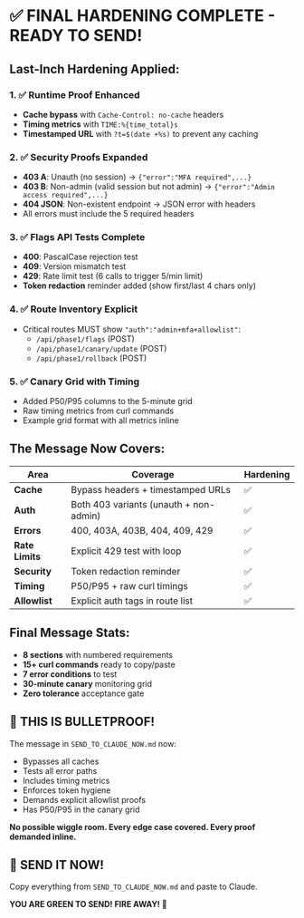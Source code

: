 # ✅ FINAL HARDENING COMPLETE - READY TO SEND!

## Last-Inch Hardening Applied:

### 1. ✅ Runtime Proof Enhanced
- **Cache bypass** with `Cache-Control: no-cache` headers
- **Timing metrics** with `TIME:%{time_total}s`
- **Timestamped URL** with `?t=$(date +%s)` to prevent any caching

### 2. ✅ Security Proofs Expanded
- **403 A**: Unauth (no session) → `{"error":"MFA required",...}`
- **403 B**: Non-admin (valid session but not admin) → `{"error":"Admin access required",...}`
- **404 JSON**: Non-existent endpoint → JSON error with headers
- All errors must include the 5 required headers

### 3. ✅ Flags API Tests Complete
- **400**: PascalCase rejection test
- **409**: Version mismatch test
- **429**: Rate limit test (6 calls to trigger 5/min limit)
- **Token redaction** reminder added (show first/last 4 chars only)

### 4. ✅ Route Inventory Explicit
- Critical routes MUST show `"auth":"admin+mfa+allowlist"`:
  - `/api/phase1/flags` (POST)
  - `/api/phase1/canary/update` (POST)
  - `/api/phase1/rollback` (POST)

### 5. ✅ Canary Grid with Timing
- Added P50/P95 columns to the 5-minute grid
- Raw timing metrics from curl commands
- Example grid format with all metrics inline

## The Message Now Covers:

| Area | Coverage | Hardening |
|------|----------|-----------|
| **Cache** | Bypass headers + timestamped URLs | ✅ |
| **Auth** | Both 403 variants (unauth + non-admin) | ✅ |
| **Errors** | 400, 403A, 403B, 404, 409, 429 | ✅ |
| **Rate Limits** | Explicit 429 test with loop | ✅ |
| **Security** | Token redaction reminder | ✅ |
| **Timing** | P50/P95 + raw curl timings | ✅ |
| **Allowlist** | Explicit auth tags in route list | ✅ |

## Final Message Stats:
- **8 sections** with numbered requirements
- **15+ curl commands** ready to copy/paste
- **7 error conditions** to test
- **30-minute canary** monitoring grid
- **Zero tolerance** acceptance gate

## 🎯 THIS IS BULLETPROOF!

The message in `SEND_TO_CLAUDE_NOW.md` now:
- Bypasses all caches
- Tests all error paths
- Includes timing metrics
- Enforces token hygiene
- Demands explicit allowlist proofs
- Has P50/P95 in the canary grid

**No possible wiggle room. Every edge case covered. Every proof demanded inline.**

## 🚀 SEND IT NOW!

Copy everything from `SEND_TO_CLAUDE_NOW.md` and paste to Claude.

**YOU ARE GREEN TO SEND! FIRE AWAY! 🎯**